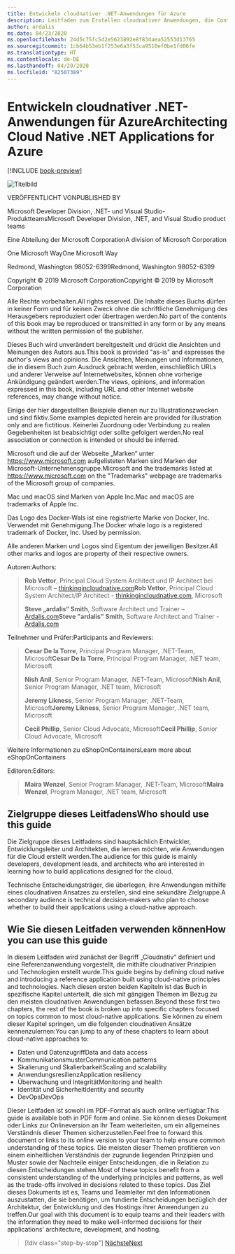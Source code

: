 ```yaml
---
title: Entwickeln cloudnativer .NET-Anwendungen für Azure
description: Leitfaden zum Erstellen cloudnativer Anwendungen, die Container, Microservices und serverlose Features von Azure nutzen.
author: ardalis
ms.date: 04/23/2020
ms.openlocfilehash: 24d5c75fc5d2e5623892e8f83daea52553d13765
ms.sourcegitcommit: 1cb64b53eb1f253e6a3f53ca9510ef0be1fd06fe
ms.translationtype: HT
ms.contentlocale: de-DE
ms.lasthandoff: 04/29/2020
ms.locfileid: "82507389"
---
```

# <a name="architecting-cloud-native-net-applications-for-azure"></a><span data-ttu-id="222e6-103">Entwickeln cloudnativer .NET-Anwendungen für Azure</span><span class="sxs-lookup"><span data-stu-id="222e6-103">Architecting Cloud Native .NET Applications for Azure</span></span>

[!INCLUDE [book-preview](../../../includes/book-preview.md)]

![Titelbild](./media/cover.png)

<span data-ttu-id="222e6-105">VERÖFFENTLICHT VON</span><span class="sxs-lookup"><span data-stu-id="222e6-105">PUBLISHED BY</span></span>

<span data-ttu-id="222e6-106">Microsoft Developer Division, .NET- und Visual Studio-Produktteams</span><span class="sxs-lookup"><span data-stu-id="222e6-106">Microsoft Developer Division, .NET, and Visual Studio product teams</span></span>

<span data-ttu-id="222e6-107">Eine Abteilung der Microsoft Corporation</span><span class="sxs-lookup"><span data-stu-id="222e6-107">A division of Microsoft Corporation</span></span>

<span data-ttu-id="222e6-108">One Microsoft Way</span><span class="sxs-lookup"><span data-stu-id="222e6-108">One Microsoft Way</span></span>

<span data-ttu-id="222e6-109">Redmond, Washington 98052-6399</span><span class="sxs-lookup"><span data-stu-id="222e6-109">Redmond, Washington 98052-6399</span></span>

<span data-ttu-id="222e6-110">Copyright &copy; 2019 Microsoft Corporation</span><span class="sxs-lookup"><span data-stu-id="222e6-110">Copyright &copy; 2019 by Microsoft Corporation</span></span>

<span data-ttu-id="222e6-111">Alle Rechte vorbehalten.</span><span class="sxs-lookup"><span data-stu-id="222e6-111">All rights reserved.</span></span> <span data-ttu-id="222e6-112">Die Inhalte dieses Buchs dürfen in keiner Form und für keinen Zweck ohne die schriftliche Genehmigung des Herausgebers reproduziert oder übertragen werden.</span><span class="sxs-lookup"><span data-stu-id="222e6-112">No part of the contents of this book may be reproduced or transmitted in any form or by any means without the written permission of the publisher.</span></span>

<span data-ttu-id="222e6-113">Dieses Buch wird unverändert bereitgestellt und drückt die Ansichten und Meinungen des Autors aus.</span><span class="sxs-lookup"><span data-stu-id="222e6-113">This book is provided "as-is" and expresses the author's views and opinions.</span></span> <span data-ttu-id="222e6-114">Die Ansichten, Meinungen und Informationen, die in diesem Buch zum Ausdruck gebracht werden, einschließlich URLs und anderer Verweise auf Internetwebsites, können ohne vorherige Ankündigung geändert werden.</span><span class="sxs-lookup"><span data-stu-id="222e6-114">The views, opinions, and information expressed in this book, including URL and other Internet website references, may change without notice.</span></span>

<span data-ttu-id="222e6-115">Einige der hier dargestellten Beispiele dienen nur zu Illustrationszwecken und sind fiktiv.</span><span class="sxs-lookup"><span data-stu-id="222e6-115">Some examples depicted herein are provided for illustration only and are fictitious.</span></span> <span data-ttu-id="222e6-116">Keinerlei Zuordnung oder Verbindung zu realen Gegebenheiten ist beabsichtigt oder sollte gefolgert werden.</span><span class="sxs-lookup"><span data-stu-id="222e6-116">No real association or connection is intended or should be inferred.</span></span>

<span data-ttu-id="222e6-117">Microsoft und die auf der Webseite „Marken“ unter https://www.microsoft.com aufgelisteten Marken sind Marken der Microsoft-Unternehmensgruppe.</span><span class="sxs-lookup"><span data-stu-id="222e6-117">Microsoft and the trademarks listed at https://www.microsoft.com on the "Trademarks" webpage are trademarks of the Microsoft group of companies.</span></span>

<span data-ttu-id="222e6-118">Mac und macOS sind Marken von Apple Inc.</span><span class="sxs-lookup"><span data-stu-id="222e6-118">Mac and macOS are trademarks of Apple Inc.</span></span>

<span data-ttu-id="222e6-119">Das Logo des Docker-Wals ist eine registrierte Marke von Docker, Inc. Verwendet mit Genehmigung.</span><span class="sxs-lookup"><span data-stu-id="222e6-119">The Docker whale logo is a registered trademark of Docker, Inc. Used by permission.</span></span>

<span data-ttu-id="222e6-120">Alle anderen Marken und Logos sind Eigentum der jeweiligen Besitzer.</span><span class="sxs-lookup"><span data-stu-id="222e6-120">All other marks and logos are property of their respective owners.</span></span>

<span data-ttu-id="222e6-121">Autoren:</span><span class="sxs-lookup"><span data-stu-id="222e6-121">Authors:</span></span>

> <span data-ttu-id="222e6-122">**Rob Vettor**, Principal Cloud System Architect und IP Architect bei Microsoft – [thinkingincloudnative.com](http://thinkingincloudnative.com/about/)</span><span class="sxs-lookup"><span data-stu-id="222e6-122">**Rob Vettor**, Principal Cloud System Architect/IP Architect - [thinkingincloudnative.com](http://thinkingincloudnative.com/about/), Microsoft</span></span>
>
> <span data-ttu-id="222e6-123">**Steve „ardalis“ Smith**, Software Architect und Trainer – [Ardalis.com](https://ardalis.com)</span><span class="sxs-lookup"><span data-stu-id="222e6-123">**Steve "ardalis" Smith**, Software Architect and Trainer - [Ardalis.com](https://ardalis.com)</span></span>

<span data-ttu-id="222e6-124">Teilnehmer und Prüfer:</span><span class="sxs-lookup"><span data-stu-id="222e6-124">Participants and Reviewers:</span></span>

> <span data-ttu-id="222e6-125">**Cesar De la Torre**, Principal Program Manager, .NET-Team, Microsoft</span><span class="sxs-lookup"><span data-stu-id="222e6-125">**Cesar De la Torre**, Principal Program Manager, .NET team, Microsoft</span></span>
>
> <span data-ttu-id="222e6-126">**Nish Anil**, Senior Program Manager, .NET-Team, Microsoft</span><span class="sxs-lookup"><span data-stu-id="222e6-126">**Nish Anil**, Senior Program Manager, .NET team, Microsoft</span></span>
>
> <span data-ttu-id="222e6-127">**Jeremy Likness**, Senior Program Manager, .NET-Team, Microsoft</span><span class="sxs-lookup"><span data-stu-id="222e6-127">**Jeremy Likness**, Senior Program Manager, .NET team, Microsoft</span></span>
>
> <span data-ttu-id="222e6-128">**Cecil Phillip**, Senior Cloud Advocate, Microsoft</span><span class="sxs-lookup"><span data-stu-id="222e6-128">**Cecil Phillip**, Senior Cloud Advocate, Microsoft</span></span>

<span data-ttu-id="222e6-129">Weitere Informationen zu eShopOnContainers</span><span class="sxs-lookup"><span data-stu-id="222e6-129">Learn more about eShopOnContainers</span></span>

<span data-ttu-id="222e6-130">Editoren:</span><span class="sxs-lookup"><span data-stu-id="222e6-130">Editors:</span></span>

> <span data-ttu-id="222e6-131">**Maira Wenzel**, Senior Program Manager, .NET-Team, Microsoft</span><span class="sxs-lookup"><span data-stu-id="222e6-131">**Maira Wenzel**, Program Manager, .NET team, Microsoft</span></span>

## <a name="who-should-use-this-guide"></a><span data-ttu-id="222e6-132">Zielgruppe dieses Leitfadens</span><span class="sxs-lookup"><span data-stu-id="222e6-132">Who should use this guide</span></span>

<span data-ttu-id="222e6-133">Die Zielgruppe dieses Leitfadens sind hauptsächlich Entwickler, Entwicklungsleiter und Architekten, die lernen möchten, wie Anwendungen für die Cloud erstellt werden.</span><span class="sxs-lookup"><span data-stu-id="222e6-133">The audience for this guide is mainly developers, development leads, and architects who are interested in learning how to build applications designed for the cloud.</span></span>

<span data-ttu-id="222e6-134">Technische Entscheidungsträger, die überlegen, ihre Anwendungen mithilfe eines cloudnativen Ansatzes zu erstellen, sind eine sekundäre Zielgruppe.</span><span class="sxs-lookup"><span data-stu-id="222e6-134">A secondary audience is technical decision-makers who plan to choose whether to build their applications using a cloud-native approach.</span></span>

## <a name="how-you-can-use-this-guide"></a><span data-ttu-id="222e6-135">Wie Sie diesen Leitfaden verwenden können</span><span class="sxs-lookup"><span data-stu-id="222e6-135">How you can use this guide</span></span>

<span data-ttu-id="222e6-136">In diesem Leitfaden wird zunächst der Begriff „Cloudnativ“ definiert und eine Referenzanwendung vorgestellt, die mithilfe cloudnativer Prinzipien und Technologien erstellt wurde.</span><span class="sxs-lookup"><span data-stu-id="222e6-136">This guide begins by defining cloud native and introducing a reference application built using cloud-native principles and technologies.</span></span> <span data-ttu-id="222e6-137">Nach diesen ersten beiden Kapiteln ist das Buch in spezifische Kapitel unterteilt, die sich mit gängigen Themen im Bezug zu den meisten cloudnativen Anwendungen befassen.</span><span class="sxs-lookup"><span data-stu-id="222e6-137">Beyond these first two chapters, the rest of the book is broken up into specific chapters focused on topics common to most cloud-native applications.</span></span> <span data-ttu-id="222e6-138">Sie können zu einem dieser Kapitel springen, um die folgenden cloudnativen Ansätze kennenzulernen:</span><span class="sxs-lookup"><span data-stu-id="222e6-138">You can jump to any of these chapters to learn about cloud-native approaches to:</span></span>

- <span data-ttu-id="222e6-139">Daten und Datenzugriff</span><span class="sxs-lookup"><span data-stu-id="222e6-139">Data and data access</span></span>
- <span data-ttu-id="222e6-140">Kommunikationsmuster</span><span class="sxs-lookup"><span data-stu-id="222e6-140">Communication patterns</span></span>
- <span data-ttu-id="222e6-141">Skalierung und Skalierbarkeit</span><span class="sxs-lookup"><span data-stu-id="222e6-141">Scaling and scalability</span></span>
- <span data-ttu-id="222e6-142">Anwendungsresilienz</span><span class="sxs-lookup"><span data-stu-id="222e6-142">Application resiliency</span></span>
- <span data-ttu-id="222e6-143">Überwachung und Integrität</span><span class="sxs-lookup"><span data-stu-id="222e6-143">Monitoring and health</span></span>
- <span data-ttu-id="222e6-144">Identität und Sicherheit</span><span class="sxs-lookup"><span data-stu-id="222e6-144">Identity and security</span></span>
- <span data-ttu-id="222e6-145">DevOps</span><span class="sxs-lookup"><span data-stu-id="222e6-145">DevOps</span></span>

<span data-ttu-id="222e6-146">Dieser Leitfaden ist sowohl im PDF-Format als auch online verfügbar.</span><span class="sxs-lookup"><span data-stu-id="222e6-146">This guide is available both in PDF form and online.</span></span> <span data-ttu-id="222e6-147">Sie können dieses Dokument oder Links zur Onlineversion an Ihr Team weiterleiten, um ein allgemeines Verständnis dieser Themen sicherzustellen.</span><span class="sxs-lookup"><span data-stu-id="222e6-147">Feel free to forward this document or links to its online version to your team to help ensure common understanding of these topics.</span></span> <span data-ttu-id="222e6-148">Die meisten dieser Themen profitieren von einem einheitlichen Verständnis der zugrunde liegenden Prinzipien und Muster sowie der Nachteile einiger Entscheidungen, die in Relation zu diesen Entscheidungen stehen.</span><span class="sxs-lookup"><span data-stu-id="222e6-148">Most of these topics benefit from a consistent understanding of the underlying principles and patterns, as well as the trade-offs involved in decisions related to these topics.</span></span> <span data-ttu-id="222e6-149">Das Ziel dieses Dokuments ist es, Teams und Teamleiter mit den Informationen auszustatten, die sie benötigen, um fundierte Entscheidungen bezüglich der Architektur, der Entwicklung und des Hostings ihrer Anwendungen zu treffen.</span><span class="sxs-lookup"><span data-stu-id="222e6-149">Our goal with this document is to equip teams and their leaders with the information they need to make well-informed decisions for their applications' architecture, development, and hosting.</span></span>

>[!div class="step-by-step"]
>[<span data-ttu-id="222e6-150">Nächste</span><span class="sxs-lookup"><span data-stu-id="222e6-150">Next</span></span>](introduction.md)
